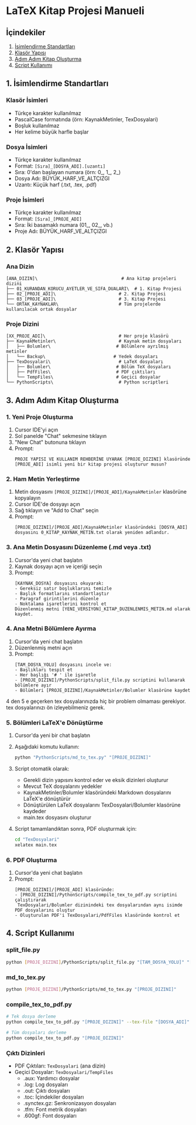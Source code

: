 # LaTeX Kitap Projesi Manueli

## İçindekiler
1. [İsimlendirme Standartları](#1-isimlendirme-standartlari)
2. [Klasör Yapısı](#2-klasör-yapisi)
3. [Adım Adım Kitap Oluşturma](#3-adim-adim-kitap-olusturma)
4. [Script Kullanımı](#4-script-kullanimi)

## 1. İsimlendirme Standartları

### Klasör İsimleri
- Türkçe karakter kullanılmaz
- PascalCase formatında (örn: KaynakMetinler, TexDosyalari)
- Boşluk kullanılmaz
- Her kelime büyük harfle başlar

### Dosya İsimleri
- Türkçe karakter kullanılmaz
- Format: `[Sıra]_[DOSYA_ADI].[uzantı]`
- Sıra: 0'dan başlayan numara (örn: 0_, 1_, 2_)
- Dosya Adı: BÜYÜK_HARF_VE_ALTÇIZGI
- Uzantı: Küçük harf (.txt, .tex, .pdf)

### Proje İsimleri
- Türkçe karakter kullanılmaz
- Format: `[Sıra]_[PROJE_ADI]`
- Sıra: İki basamaklı numara (01_, 02_, vb.)
- Proje Adı: BÜYÜK_HARF_VE_ALTÇIZGI

## 2. Klasör Yapısı

### Ana Dizin
```
[ANA_DIZIN]\                                # Ana kitap projeleri dizini
├── 01_KURANDAN_KORUCU_AYETLER_VE_SIFA_DUALARI\  # 1. Kitap Projesi
├── 02_[PROJE_ADI]\                        # 2. Kitap Projesi
├── 03_[PROJE_ADI]\                        # 3. Kitap Projesi
└── ORTAK_KAYNAKLAR\                       # Tüm projelerde kullanılacak ortak dosyalar
```

### Proje Dizini
```
[XX_PROJE_ADI]\                            # Her proje klasörü
├── KaynakMetinler\                        # Kaynak metin dosyaları
│   ├── Bolumler\                         # Bölümlere ayrılmış metinler
│   └── Backup\                          # Yedek dosyaları
├── TexDosyalari\                          # LaTeX dosyaları
│   ├── Bolumler\                         # Bölüm TeX dosyaları
│   ├── PdfFiles\                         # PDF çıktıları
│   └── TempFiles\                        # Geçici dosyalar
└── PythonScripts\                         # Python scriptleri
```

## 3. Adım Adım Kitap Oluşturma

### 1. Yeni Proje Oluşturma
1. Cursor IDE'yi açın
2. Sol panelde "Chat" sekmesine tıklayın
3. "New Chat" butonuna tıklayın
4. Prompt:
   ```
   PROJE YAPISI VE KULLANIM REHBERİNE UYARAK [PROJE_DIZINI] klasöründe [PROJE_ADI] isimli yeni bir kitap projesi oluşturur musun?
   ```

### 2. Ham Metin Yerleştirme
1. Metin dosyasını `[PROJE_DIZINI]/[PROJE_ADI]/KaynakMetinler` klasörüne kopyalayın
2. Cursor IDE'de dosyayı açın
3. Sağ tıklayın ve "Add to Chat" seçin
4. Prompt:
   ```
   [PROJE_DIZINI]/[PROJE_ADI]/KaynakMetinler klasöründeki [DOSYA_ADI] dosyasını 0_KITAP_KAYNAK_METIN.txt olarak yeniden adlandır.
   ```

### 3. Ana Metin Dosyasını Düzenleme (.md veya .txt)
1. Cursor'da yeni chat başlatın
2. Kaynak dosyayı açın ve içeriği seçin
3. Prompt:
   ```
   [KAYNAK_DOSYA] dosyasını okuyarak:
   - Gereksiz satır boşluklarını temizle
   - Başlık formatlarını standartlaştır
   - Paragraf girintilerini düzenle
   - Noktalama işaretlerini kontrol et
   Düzenlenmiş metni [YENI_VERSIYON]_KITAP_DUZENLENMIS_METIN.md olarak kaydet.
   ```

### 4. Ana Metni Bölümlere Ayırma
1. Cursor'da yeni chat başlatın
2. Düzenlenmiş metni açın
3. Prompt:
   ```
   [TAM_DOSYA_YOLU] dosyasını incele ve:
   - Başlıkları tespit et
   - Her başlığı '# ' ile işaretle
   - [PROJE_DIZINI]/PythonScripts/split_file.py scriptini kullanarak bölümlere ayır
   - Bölümleri [PROJE_DIZINI]/KaynakMetinler/Bolumler klasörüne kaydet
   ```

4 den 5 e geçerken tex dosyalarınızda hiç bir problem olmaması gerekiyor.
tex dosyalarınızı ön izleyebilmeniz gerek.

### 5. Bölümleri LaTeX'e Dönüştürme
1. Cursor'da yeni bir chat başlatın
2. Aşağıdaki komutu kullanın:
   ```bash
   python "PythonScripts/md_to_tex.py" "[PROJE_DIZINI]"
   ```
3. Script otomatik olarak:
   - Gerekli dizin yapısını kontrol eder ve eksik dizinleri oluşturur
   - Mevcut TeX dosyalarını yedekler
   - KaynakMetinler/Bolumler klasöründeki Markdown dosyalarını LaTeX'e dönüştürür
   - Dönüştürülen LaTeX dosyalarını TexDosyalari/Bolumler klasörüne kaydeder
   - main.tex dosyasını oluşturur

4. Script tamamlandıktan sonra, PDF oluşturmak için:
   ```bash
   cd "TexDosyalari"
   xelatex main.tex
   ```

### 6. PDF Oluşturma
1. Cursor'da yeni chat başlatın
2. Prompt:
   ```
   [PROJE_DIZINI]/[PROJE_ADI] klasöründe:
   - [PROJE_DIZINI]/PythonScripts/compile_tex_to_pdf.py scriptini çalıştırarak 
    TexDosyalari/Bolumler dizinindeki tex dosyalarından aynı isimde PDF dosyalarını oluştur
   - Oluşturulan PDF'i TexDosyalari/PdfFiles klasöründe kontrol et
   ```

## 4. Script Kullanımı

### split_file.py
```bash
python [PROJE_DIZINI]/PythonScripts/split_file.py "[TAM_DOSYA_YOLU]" "[PROJE_DIZINI]/KaynakMetinler/Bolumler"
```

### md_to_tex.py
```bash
python [PROJE_DIZINI]/PythonScripts/md_to_tex.py "[PROJE_DIZINI]"
```

### compile_tex_to_pdf.py
```bash
# Tek dosya derleme
python compile_tex_to_pdf.py "[PROJE_DIZINI]" --tex-file "[DOSYA_ADI]"

# Tüm dosyaları derleme
python compile_tex_to_pdf.py "[PROJE_DIZINI]"
```

### Çıktı Dizinleri
- PDF Çıktıları: `TexDosyalari` (ana dizin)
- Geçici Dosyalar: `TexDosyalari/TempFiles`
  * .aux: Yardımcı dosyalar
  * .log: Log dosyaları
  * .out: Çıktı dosyaları
  * .toc: İçindekiler dosyaları
  * .synctex.gz: Senkronizasyon dosyaları
  * .tfm: Font metrik dosyaları
  * .600gf: Font dosyaları 
